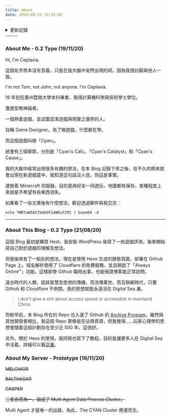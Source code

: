```yaml
---
title: about
date: 2019-09-15 12:53:03
---
```


<details>
    <summary>更新記錄</summary>
    <pre>
    19/11/20 - Server part added.  About me updated.
    21/08/20 - Blog 部分刪去廢話，0.2。
    24/05/20 - 0.1 type.
    27/01/20 - 在 CV 前面添加了 About Me；CV 的標題修改。
    01/09/19 - 此页面基本完成。
    28/08/19 - 此页面正在编辑。
    25/08/19 - 此页面正在测试。
    12/08/19 - 此页面从 WordPress 迁移过来后开始进行修改。
    </pre>
</details>
------

### About Me - 0.2 Type (19/11/20)

Hi, I'm Ceplavia.

這個名字原本沒有意義，只是在我大腦中突然出現的詞，因為我很討厭與他人一致。

I'm not Tom, not John, not anyone. I'm Ceplavia.

19 年初在廣州暨南大學本科畢業，取得計算機科學與技術學士學位。

激進型無神論者。

一個熱愛遊戲，並試圖混淆遊戲與現實之邊界的人。

自稱 Game Designer。為了做遊戲，什麼都在學。

而這個遊戲叫做「Cyan」。

衹會有三個章節，分別是「Cyan's Call」、「Cyan's Catalyst」和「Cyan's Cause」。

我的大腦中經常出現很多有趣的想法，在本 Blog 記錄下來之後，在不久的將來就會出現在新遊戲當中。我知道這句話沒人信，但這是事實。

運營着 Minecraft 伺服器，目的是與好友一同遊玩，地圖都有保存，某種程度上來說是不希望有些東西消失。

如果看了一些文章後有什麼想法，歡迎透過郵件與我交流：

```
echo YWRtaW5AY2VwbGF2aWEuY29t | base64 -d
```

---

### About This Blog - 0.2 Type (21/08/20)

這個 Blog 最初是購買 Host，我安裝 WordPress 後寫了一些遊戲評測，後來開始寫自己對於遊戲的理解及想法。

但我後來有了一點別的想法，現在是使用 Hexo 生成的靜態頁面，部署在 Github Page 上。域名解析使用了 Cloudflare 的免費服務，並且開啟了「Always Online™」功能。這樣即使 Github 臨時出事，也能保證博客能正常訪問。

遠古時代的人類，因其智慧及思想的傳播，而流傳萬世。而互聯網時代，只要 Github 和 Cloudflare 不倒閉，我的思想就能永遠活在 Digital Sea 裏。	

> I don't give a shit about access speed or accessible in mainland China.

而較早前，本 Blog 所在的 Repo 也入選了 Github 的 [Archive Program](https://archiveprogram.github.com/)，雖然與其他開發者相比，我這個 Repo 更像是在佔用資源，但我覺得……玩家心理學的思想會隨着這個計劃存在至少近 500 年，這很好。

另外，關於 Hexo 的使用，我同時也寫下了教程，目的是讓更多人在 Digital Sea 中活着。詳細可以看[這裏](https://github.com/Ceplavia/ceplavia.github.io)。

### About My Server - Prototype (19/11/20)

~~MELCHIOR~~

~~BALTHASAR~~

~~CASPER~~

~~三者合而為一，組成了 Multi Agent Data Process Cluster。~~

Multi Agent 才是唯一的出路，為此，The CYAN Cluster 應運而生。